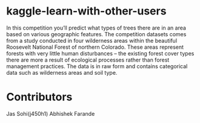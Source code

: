 # kaggle-learn-with-other-users
In this competition you’ll predict what types of trees there are in an area based on various geographic features.  The competition datasets comes from a study conducted in four wilderness areas within the beautiful Roosevelt National Forest of northern Colorado. These areas represent forests with very little human disturbances – the existing forest cover types there are more a result of ecological processes rather than forest management practices.  The data is in raw form and contains categorical data such as wilderness areas and soil type.

# Contributors

Jas Sohi(j450h1)
Abhishek Farande
